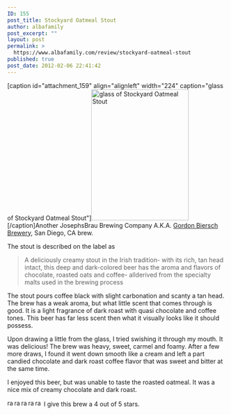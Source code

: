 ```yaml
---
ID: 155
post_title: Stockyard Oatmeal Stout
author: albafamily
post_excerpt: ""
layout: post
permalink: >
  https://www.albafamily.com/review/stockyard-oatmeal-stout
published: true
post_date: 2012-02-06 22:41:42
---
```

[caption id="attachment_159" align="alignleft" width="224" caption="glass of Stockyard Oatmeal Stout"]<a href="https://www.albafamily.com/wp-content/uploads/IMG_20120206_210817-e1328585630199.jpg" class="fancybox"><img src="https://www.albafamily.com/wp-content/uploads/IMG_20120206_210817-e1328585630199-224x300.jpg" alt="glass of Stockyard Oatmeal Stout" title="glass of Stockyard Oatmeal Stout" width="224" height="300" class="size-medium wp-image-159" /></a>[/caption]Another JosephsBrau Brewing Company A.K.A. <a href="http://www.gordonbiersch.com/brewery/" title="Gordon Biesch Brewer" target="_blank">Gordon Biersch Brewery</a>, San Diego, CA brew.

The stout is described on the label as
<blockquote>A deliciously creamy stout in the Irish tradition- with its rich, tan head intact, this deep and dark-colored beer has the aroma and flavors of chocolate, roasted oats and coffee- allderived from the specialty malts used in the brewing process</blockquote>

The stout pours coffee black with slight carbonation and scanty a tan head. The brew has a weak aroma, but what little scent that comes through is good. It is a light fragrance of dark roast with quasi chocolate and coffee tones. This beer has far less scent then what it visually looks like it should possess.

Upon drawing a little from the glass, I tried swishing it through my mouth. It was delicious! The brew was heavy, sweet, carmel and foamy. After a few more draws, I found it went down smooth like a cream and left a part candied chocolate and dark roast coffee flavor that was sweet and bitter at the same time.

I enjoyed this beer, but was unable to taste the roasted oatmeal. It was a nice mix of creamy chocolate and dark roast.

<div><img src="https://www.albafamily.com/wp-content/uploads/rating_on.gif" alt="rating on" title="rating_on" width="16" height="16" /><img src="https://www.albafamily.com/wp-content/uploads/rating_on.gif" alt="rating on" title="rating_on" width="16" height="16" /><img src="https://www.albafamily.com/wp-content/uploads/rating_on.gif" alt="rating on" title="rating_on" width="16" height="16" /><img src="https://www.albafamily.com/wp-content/uploads/rating_on.gif" alt="rating on" title="rating_on" width="16" height="16" /><img src="https://www.albafamily.com/wp-content/uploads/rating_off.gif" alt="rating off" title="rating_off" width="16" height="16" /> I give this brew a 4 out of 5 stars.</div>
